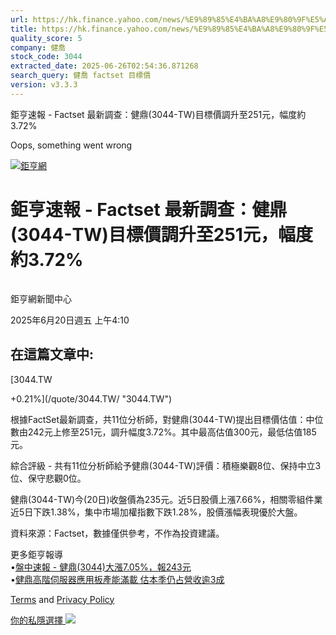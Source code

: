 ```yaml
---
url: https://hk.finance.yahoo.com/news/%E9%89%85%E4%BA%A8%E9%80%9F%E5%A0%B1-factset-%E6%9C%80%E6%96%B0%E8%AA%BF%E6%9F%A5-%E5%81%A5%E9%BC%8E-3044-081016549.html
title: https://hk.finance.yahoo.com/news/%E9%89%85%E4%BA%A8%E9%80%9F%E5%A0%B1-factset-%E6%9C%80%E6%96%B0%E8
quality_score: 5
company: 健喬
stock_code: 3044
extracted_date: 2025-06-26T02:54:36.871268
search_query: 健喬 factset 目標價
version: v3.3.3
---
```


鉅亨速報 - Factset 最新調查：健鼎(3044-TW)目標價調升至251元，幅度約3.72% 


Oops, something went wrong

 

[![鉅亨網](https://s.yimg.com/ny/api/res/1.2/UM5hrThmhlnSiBO4o4qlLg--/YXBwaWQ9aGlnaGxhbmRlcjt3PTE0NjtoPTQ4O2NmPXdlYnA-/https://s.yimg.com/os/creatr-uploaded-images/2020-01/147c7630-36ab-11ea-ae7c-5ee7a0016555)](http://www.cnyes.com/ "鉅亨網")

# 鉅亨速報 - Factset 最新調查：健鼎(3044-TW)目標價調升至251元，幅度約3.72%

![](data:image/gif;base64,R0lGODlhAQABAIAAAAAAAP///ywAAAAAAQABAAACAUwAOw==)

鉅亨網新聞中心

2025年6月20日週五 上午4:10

## 在這篇文章中:

[3044.TW

+0.21%](/quote/3044.TW/ "3044.TW")

根據FactSet最新調查，共11位分析師，對健鼎(3044-TW)提出目標價估值：中位數由242元上修至251元，調升幅度3.72%。其中最高估值300元，最低估值185元。

綜合評級 - 共有11位分析師給予健鼎(3044-TW)評價：積極樂觀8位、保持中立3位、保守悲觀0位。

健鼎(3044-TW)今(20日)收盤價為235元。近5日股價上漲7.66%，相關零組件業近5日下跌1.38%，集中市場加權指數下跌1.28%，股價漲幅表現優於大盤。

資料來源：Factset，數據僅供參考，不作為投資建議。

更多鉅亨報導  
•[盤中速報 - 健鼎(3044)大漲7.05%，報243元](https://news.cnyes.com/news/id/6027408?utm_source=yahoo&utm_medium=RSS&utm_campaign=relate)  
•[健鼎高階伺服器應用板產能滿載 估本季仍占營收逾3成](https://news.cnyes.com/news/id/6024167?utm_source=yahoo&utm_medium=RSS&utm_campaign=relate)

[Terms](https://guce.yahoo.com/terms?locale=zh-Hant-HK)  and [Privacy Policy](https://guce.yahoo.com/privacy-policy?locale=zh-Hant-HK)

[你的私隱選擇 ![](https://s.yimg.com/dv/static/siteApp/img/privacy-choice-control.png)](https://guce.yahoo.com/state-controls?locale=zh-Hant-HK&state=VA)
